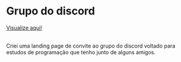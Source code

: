 <h1> Grupo do discord </h1>
<a href="https://anthony-moreira.github.io/Grupo-do-discord/"> Visualize aqui! </a><br></br>
<p> Criei uma landing page de convite ao grupo do discord voltado para estudos de programação que tenho junto de alguns amigos. </p>
